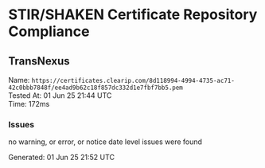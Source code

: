 # STIR/SHAKEN Certificate Repository Compliance

## TransNexus

Name: `https://certificates.clearip.com/8d118994-4994-4735-ac71-42c0bbb7848f/ee4ad9b62c18f857dc332d1e7fbf7bb5.pem`\
Tested At: 01 Jun 25 21:44 UTC\
Time: 172ms

### Issues

no warning, or error, or notice date level issues were found

Generated: 01 Jun 25 21:52 UTC
